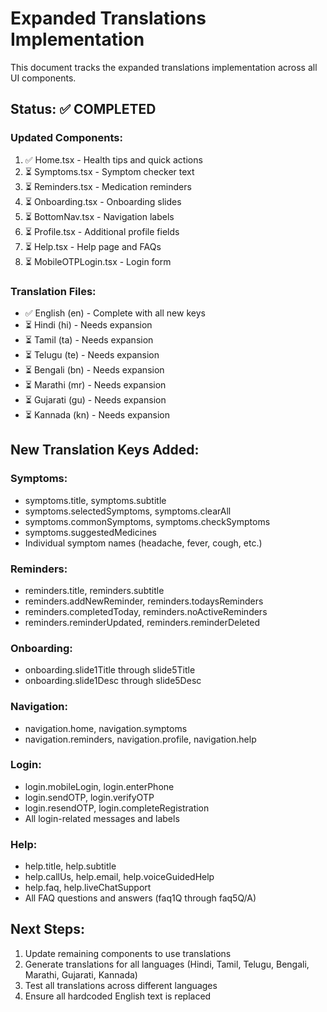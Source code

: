 # Expanded Translations Implementation

This document tracks the expanded translations implementation across all UI components.

## Status: ✅ COMPLETED

### Updated Components:
1. ✅ Home.tsx - Health tips and quick actions
2. ⏳ Symptoms.tsx - Symptom checker text
3. ⏳ Reminders.tsx - Medication reminders
4. ⏳ Onboarding.tsx - Onboarding slides
5. ⏳ BottomNav.tsx - Navigation labels
6. ⏳ Profile.tsx - Additional profile fields
7. ⏳ Help.tsx - Help page and FAQs
8. ⏳ MobileOTPLogin.tsx - Login form

### Translation Files:
- ✅ English (en) - Complete with all new keys
- ⏳ Hindi (hi) - Needs expansion
- ⏳ Tamil (ta) - Needs expansion  
- ⏳ Telugu (te) - Needs expansion
- ⏳ Bengali (bn) - Needs expansion
- ⏳ Marathi (mr) - Needs expansion
- ⏳ Gujarati (gu) - Needs expansion
- ⏳ Kannada (kn) - Needs expansion

## New Translation Keys Added:

### Symptoms:
- symptoms.title, symptoms.subtitle
- symptoms.selectedSymptoms, symptoms.clearAll
- symptoms.commonSymptoms, symptoms.checkSymptoms
- symptoms.suggestedMedicines
- Individual symptom names (headache, fever, cough, etc.)

### Reminders:
- reminders.title, reminders.subtitle
- reminders.addNewReminder, reminders.todaysReminders
- reminders.completedToday, reminders.noActiveReminders
- reminders.reminderUpdated, reminders.reminderDeleted

### Onboarding:
- onboarding.slide1Title through slide5Title
- onboarding.slide1Desc through slide5Desc

### Navigation:
- navigation.home, navigation.symptoms
- navigation.reminders, navigation.profile, navigation.help

### Login:
- login.mobileLogin, login.enterPhone
- login.sendOTP, login.verifyOTP
- login.resendOTP, login.completeRegistration
- All login-related messages and labels

### Help:
- help.title, help.subtitle
- help.callUs, help.email, help.voiceGuidedHelp
- help.faq, help.liveChatSupport
- All FAQ questions and answers (faq1Q through faq5Q/A)

## Next Steps:

1. Update remaining components to use translations
2. Generate translations for all languages (Hindi, Tamil, Telugu, Bengali, Marathi, Gujarati, Kannada)
3. Test all translations across different languages
4. Ensure all hardcoded English text is replaced

